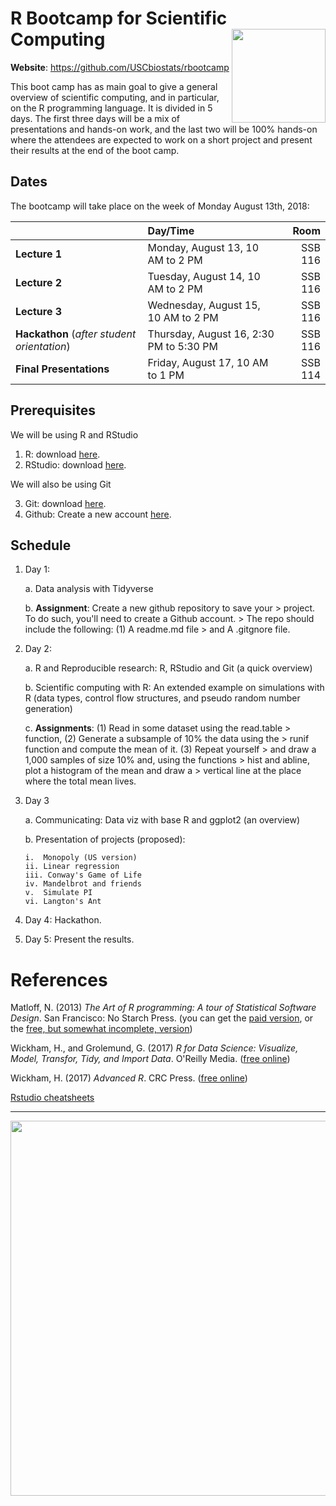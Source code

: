 # R Bootcamp for Scientific Computing <img src="fig/trojan-rlogo.svg" width="150px" align="right">

</div>

**Website**: https://github.com/USCbiostats/rbootcamp

This boot camp has as main goal to give a general overview of scientific
computing, and in particular, on the R programming language. It is
divided in 5 days. The first three days will be a mix of presentations
and hands-on work, and the last two will be 100% hands-on where the
attendees are expected to work on a short project and present their
results at the end of the boot camp.

## Dates

The bootcamp will take place on the week of Monday August 13th, 2018:


|    | Day/Time | Room |
|:---|:---|---:|
| **Lecture 1** | Monday, August 13, 10 AM to 2 PM | SSB 116 |
| **Lecture 2** | Tuesday, August 14, 10 AM to 2 PM | SSB 116|
| **Lecture 3** | Wednesday, August 15, 10 AM to 2 PM | SSB 116|
| **Hackathon** (*after student orientation*) | Thursday, August 16, 2:30 PM to 5:30 PM | SSB 116|
| **Final Presentations** | Friday, August 17, 10 AM to 1 PM | SSB 114|


## Prerequisites

We will be using R and RStudio

1.  R: download [here](https://cran.r-project.org/).
2.  RStudio: download [here](https://www.rstudio.com/products/rstudio/download/#download).

We will also be using Git

3.  Git: download [here](https://git-scm.com/downloads).
4.  Github: Create a new account [here](https://github.com/join?source=header-home).


## Schedule

1.  Day 1: 

    a.  Data analysis with Tidyverse

    b.  **Assignment**: Create a new github repository to save your
        > project. To do such, you'll need to create a Github account.
        > The repo should include the following: (1) A readme.md file
        > and A .gitgnore file.

2.  Day 2:

    a.  R and Reproducible research: R, RStudio and Git (a quick overview)

    b.  Scientific computing with R: An extended example on simulations with R
        (data types, control flow structures, and pseudo random number generation)

    c.  **Assignments**: (1) Read in some dataset using the read.table
        > function, (2) Generate a subsample of 10% the data using the
        > runif function and compute the mean of it. (3) Repeat yourself
        > and draw a 1,000 samples of size 10% and, using the functions
        > hist and abline, plot a histogram of the mean and draw a
        > vertical line at the place where the total mean lives.

3.  Day 3

    a.  Communicating: Data viz with base R and ggplot2 (an overview)

    b.  Presentation of projects (proposed):

        i.  Monopoly (US version)
        ii. Linear regression
        iii. Conway's Game of Life
        iv. Mandelbrot and friends
        v.  Simulate PI
        vi. Langton's Ant

4.  Day 4: Hackathon.
5.  Day 5: Present the results.

# References

Matloff, N. (2013) *The Art of R programming: A tour of Statistical Software Design*. San Francisco: No Starch Press. (you can get the [paid version](https://nostarch.com/artofr.htm), or the [free, but somewhat incomplete, version](http://heather.cs.ucdavis.edu/~matloff/132/NSPpart.pdf))

Wickham, H., and Grolemund, G. (2017) *R for Data Science: Visualize, Model, Transfor, Tidy, and Import Data*. O'Reilly Media. ([free online](http://r4ds.had.co.nz/))

Wickham, H. (2017) *Advanced R*. CRC Press. ([free online](https://adv-r.hadley.nz/))

[Rstudio cheatsheets](https://www.rstudio.com/resources/cheatsheets/)

----

<div align="center">

<img src="fig/hex-stickers.png" width="600px">

</div>
